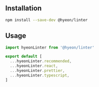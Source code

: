 ## Installation

```bash
npm install --save-dev @hyeon/linter
```

## Usage

```js
import hyeonLinter from '@hyeon/linter'

export default [
  ...hyeonLinter.recommended,
  ...hyeonLinter.react,
  ...hyeonLinter.prettier,
  ...hyeonLinter.typescript,
]
```
